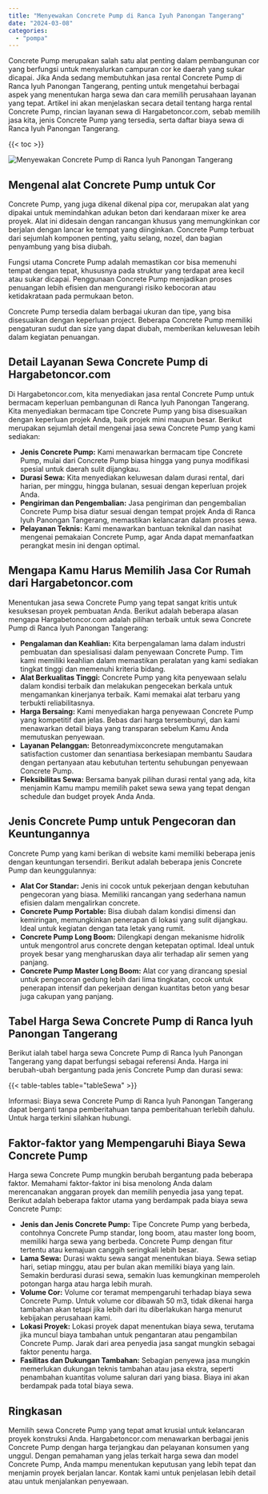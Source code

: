 ```yaml
---
title: "Menyewakan Concrete Pump di Ranca Iyuh Panongan Tangerang"
date: "2024-03-08"
categories: 
  - "pompa"
---
```




Concrete Pump merupakan salah satu alat penting dalam pembangunan cor yang berfungsi untuk menyalurkan campuran cor ke daerah yang sukar dicapai. Jika Anda sedang membutuhkan jasa rental Concrete Pump di Ranca Iyuh Panongan Tangerang, penting untuk mengetahui berbagai aspek yang menentukan harga sewa dan cara memilih perusahaan layanan yang tepat. Artikel ini akan menjelaskan secara detail tentang harga rental Concrete Pump, rincian layanan sewa di Hargabetoncor.com, sebab memilih jasa kita, jenis Concrete Pump yang tersedia, serta daftar biaya sewa di Ranca Iyuh Panongan Tangerang.

{{< toc >}}

![Menyewakan Concrete Pump di Ranca Iyuh Panongan Tangerang](https://hargareadymixid.github.io/pompa/concrete-pump%20(14).png)

## Mengenal alat Concrete Pump untuk Cor

Concrete Pump, yang juga dikenal dikenal pipa cor, merupakan alat yang dipakai untuk memindahkan adukan beton dari kendaraan mixer ke area proyek. Alat ini didesain dengan rancangan khusus yang memungkinkan cor berjalan dengan lancar ke tempat yang diinginkan. Concrete Pump terbuat dari sejumlah komponen penting, yaitu selang, nozel, dan bagian penyambung yang bisa diubah.

Fungsi utama Concrete Pump adalah memastikan cor bisa memenuhi tempat dengan tepat, khususnya pada struktur yang terdapat area kecil atau sukar dicapai. Penggunaan Concrete Pump menjadikan proses penuangan lebih efisien dan mengurangi risiko kebocoran atau ketidakrataan pada permukaan beton.

Concrete Pump tersedia dalam berbagai ukuran dan tipe, yang bisa disesuaikan dengan keperluan project. Beberapa Concrete Pump memiliki pengaturan sudut dan size yang dapat diubah, memberikan keluwesan lebih dalam kegiatan penuangan.

## Detail Layanan Sewa Concrete Pump di Hargabetoncor.com

Di Hargabetoncor.com, kita menyediakan jasa rental Concrete Pump untuk bermacam keperluan pembangunan di Ranca Iyuh Panongan Tangerang. Kita menyediakan bermacam tipe Concrete Pump yang bisa disesuaikan dengan keperluan projek Anda, baik projek mini maupun besar. Berikut merupakan sejumlah detail mengenai jasa sewa Concrete Pump yang kami sediakan:

- **Jenis Concrete Pump:** Kami menawarkan bermacam tipe Concrete Pump, mulai dari Concrete Pump biasa hingga yang punya modifikasi spesial untuk daerah sulit dijangkau.
- **Durasi Sewa:** Kita menyediakan keluwesan dalam durasi rental, dari harian, per minggu, hingga bulanan, sesuai dengan keperluan projek Anda.
- **Pengiriman dan Pengembalian:** Jasa pengiriman dan pengembalian Concrete Pump bisa diatur sesuai dengan tempat projek Anda di Ranca Iyuh Panongan Tangerang, memastikan kelancaran dalam proses sewa.
- **Pelayanan Teknis:** Kami menawarkan bantuan teknikal dan nasihat mengenai pemakaian Concrete Pump, agar Anda dapat memanfaatkan perangkat mesin ini dengan optimal.

## Mengapa Kamu Harus Memilih Jasa Cor Rumah dari Hargabetoncor.com

Menentukan jasa sewa Concrete Pump yang tepat sangat kritis untuk kesuksesan proyek pembuatan Anda. Berikut adalah beberapa alasan mengapa Hargabetoncor.com adalah pilihan terbaik untuk sewa Concrete Pump di Ranca Iyuh Panongan Tangerang:

- **Pengalaman dan Keahlian:** Kita berpengalaman lama dalam industri pembuatan dan spesialisasi dalam penyewaan Concrete Pump. Tim kami memiliki keahlian dalam memastikan peralatan yang kami sediakan tingkat tinggi dan memenuhi kriteria bidang.
- **Alat Berkualitas Tinggi:** Concrete Pump yang kita penyewaan selalu dalam kondisi terbaik dan melakukan pengecekan berkala untuk mengamankan kinerjanya terbaik. Kami memakai alat terbaru yang terbukti reliabilitasnya.
- **Harga Bersaing:** Kami menyediakan harga penyewaan Concrete Pump yang kompetitif dan jelas. Bebas dari harga tersembunyi, dan kami menawarkan detail biaya yang transparan sebelum Kamu Anda memutuskan penyewaan.
- **Layanan Pelanggan:** Betonreadymixconcrete mengutamakan satisfaction customer dan senantiasa berkesiapan membantu Saudara dengan pertanyaan atau kebutuhan tertentu sehubungan penyewaan Concrete Pump.
- **Fleksibilitas Sewa:** Bersama banyak pilihan durasi rental yang ada, kita menjamin Kamu mampu memilih paket sewa sewa yang tepat dengan schedule dan budget proyek Anda Anda.

## Jenis Concrete Pump untuk Pengecoran dan Keuntungannya

Concrete Pump yang kami berikan di website kami memiliki beberapa jenis dengan keuntungan tersendiri. Berikut adalah beberapa jenis Concrete Pump dan keunggulannya:

- **Alat Cor Standar:** Jenis ini cocok untuk pekerjaan dengan kebutuhan pengecoran yang biasa. Memiliki rancangan yang sederhana namun efisien dalam mengalirkan concrete.
- **Concrete Pump Portable:** Bisa diubah dalam kondisi dimensi dan kemiringan, memungkinkan penerapan di lokasi yang sulit dijangkau. Ideal untuk kegiatan dengan tata letak yang rumit.
- **Concrete Pump Long Boom:** Dilengkapi dengan mekanisme hidrolik untuk mengontrol arus concrete dengan ketepatan optimal. Ideal untuk proyek besar yang mengharuskan daya alir terhadap alir semen yang panjang.
- **Concrete Pump Master Long Boom:** Alat cor yang dirancang spesial untuk pengecoran gedung lebih dari lima tingkatan, cocok untuk penerapan intensif dan pekerjaan dengan kuantitas beton yang besar juga cakupan yang panjang.

## Tabel Harga Sewa Concrete Pump di Ranca Iyuh Panongan Tangerang

Berikut ialah tabel harga sewa Concrete Pump di Ranca Iyuh Panongan Tangerang yang dapat berfungsi sebagai referensi Anda. Harga ini berubah-ubah bergantung pada jenis Concrete Pump dan durasi sewa:

{{< table-tables table="tableSewa" >}}

Informasi: Biaya sewa Concrete Pump di Ranca Iyuh Panongan Tangerang dapat berganti tanpa pemberitahuan tanpa pemberitahuan terlebih dahulu. Untuk harga terkini silahkan hubungi.

## Faktor-faktor yang Mempengaruhi Biaya Sewa Concrete Pump

Harga sewa Concrete Pump mungkin berubah bergantung pada beberapa faktor. Memahami faktor-faktor ini bisa menolong Anda dalam merencanakan anggaran proyek dan memilih penyedia jasa yang tepat. Berikut adalah beberapa faktor utama yang berdampak pada biaya sewa Concrete Pump:

- **Jenis dan Jenis Concrete Pump:** Tipe Concrete Pump yang berbeda, contohnya Concrete Pump standar, long boom, atau master long boom, memiliki harga sewa yang berbeda. Concrete Pump dengan fitur tertentu atau kemajuan canggih seringkali lebih besar.
- **Lama Sewa:** Durasi waktu sewa sangat menentukan biaya. Sewa setiap hari, setiap minggu, atau per bulan akan memiliki biaya yang lain. Semakin berdurasi durasi sewa, semakin luas kemungkinan memperoleh potongan harga atau harga lebih murah.
- **Volume Cor:** Volume cor teramat mempengaruhi terhadap biaya sewa Concrete Pump. Untuk volume cor dibawah 50 m3, tidak dikenai harga tambahan akan tetapi jika lebih dari itu diberlakukan harga menurut kebijakan perusahaan kami.
- **Lokasi Proyek:** Lokasi proyek dapat menentukan biaya sewa, terutama jika muncul biaya tambahan untuk pengantaran atau pengambilan Concrete Pump. Jarak dari area penyedia jasa sangat mungkin sebagai faktor penentu harga.
- **Fasilitas dan Dukungan Tambahan:** Sebagian penyewa jasa mungkin memerlukan dukungan teknis tambahan atau jasa ekstra, seperti penambahan kuantitas volume saluran dari yang biasa. Biaya ini akan berdampak pada total biaya sewa.

## Ringkasan

Memilih sewa Concrete Pump yang tepat amat krusial untuk kelancaran proyek konstruksi Anda. Hargabetoncor.com menawarkan berbagai jenis Concrete Pump dengan harga terjangkau dan pelayanan konsumen yang unggul. Dengan pemahaman yang jelas terkait harga sewa dan model Concrete Pump, Anda mampu menentukan keputusan yang lebih tepat dan menjamin proyek berjalan lancar. Kontak kami untuk penjelasan lebih detail atau untuk menjalankan penyewaan.
